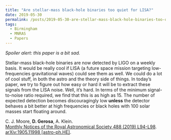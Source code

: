 ```yaml
---
title: "Are stellar-mass black-hole binaries too quiet for LISA?"
date: 2019-05-30
permalink: /posts/2019-05-30-are-stellar-mass-black-hole-binaries-too-quiet-for-lisa
tags:
  - Birmingham
  - MNRAS
  - Papers
---
```


_Spoiler alert: this paper is a bit sad._

Stellar-mass black-hole binaries are now detected by LIGO on a weekly basis. It would be really cool if LISA (a future space mission targeting low-frequencies gravitational waves) could see them as well. We could do a lot of cool stuff, in both the astro and the theory side of things. In today’s paper, we try to figure out how easy or hard it will be to extract these signals from the LISA noise. Well, it’s hard. In terms of the minimum signal-to-noise ratio required, we find that this is as high as 15. The number of expected detection becomes discouragingly low **unless** the detector behaves a bit better at high frequencies or black holes with 100 solar masses start floating around.

C. J. Moore, **D. Gerosa**, A. Klein.\
[Monthly Notices of the Royal Astronomical Society 488 (2019) L94-L98](https://doi.org/10.1093/mnrasl/slz104). [arXiv:1905.11998 [astro-ph.HE]](https://arxiv.org/abs/1905.11998).